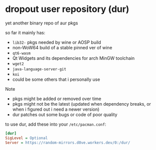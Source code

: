 dropout user repository (dur)
=============================

yet another binary repo of aur pkgs

so far it mainly has:

* `lib32-` pkgs needed by wine or AOSP build
* non-WoW64 build of a stable pinned ver of wine
* `qt6-wasm`
* Qt Widgets and its dependencies for arch MinGW toolchain
* `wget2`
* `java-language-server-git`
* `koi`
* could be some others that i personally use

> [!NOTE]
> * pkgs might be added or removed over time
> * pkgs might not be the latest (updated when dependency breaks, or when i figured out i need a newer version)
> * dur patches out some bugs or code of poor quality

to use dur, add these into your `/etc/pacman.conf`:

```ini
[dur]
SigLevel = Optional
Server = https://random-mirrors.d0ve.workers.dev/0:/dur/
```
